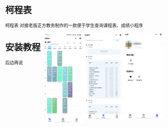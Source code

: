 # 柯程表
柯程表 对接老版正方教务制作的一款便于学生查询课程表、成绩小程序

<img src="images/个人主页.jpg" width="128" align="right"/>
<img src="images/成绩查询.jpg" width="128" align="right"/>
<img src="images/课程查询.jpg" width="128" align="right"/>



# 安装教程
后边再说
